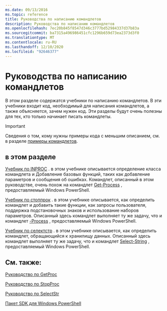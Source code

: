 ```yaml
---
ms.date: 09/13/2016
ms.topic: reference
title: Руководства по написанию командлетов
description: Руководства по написанию командлетов
ms.openlocfilehash: 7ec20b845f8547d346c3777bd52984337d37b83a
ms.sourcegitcommit: ba7315a496986451cfc1296b659d73ea2373d3f0
ms.translationtype: MT
ms.contentlocale: ru-RU
ms.lasthandoff: 12/10/2020
ms.locfileid: "92646377"
---
```

# <a name="tutorials-for-writing-cmdlets"></a>Руководства по написанию командлетов

В этом разделе содержатся учебники по написанию командлетов. В эти учебники входит код, необходимый для написания командлетов, а также объясняется, зачем нужен код. Эти разделы будут очень полезны для тех, кто только начинает писать командлеты.

> [!IMPORTANT]
> Сведения о том, кому нужны примеры кода с меньшим описанием, см. в разделе [примеры командлетов](./cmdlet-samples.md).

## <a name="in-this-section"></a>в этом разделе

[Учебник по INPROC](./getproc-tutorial.md) . в этом учебнике описывается определение класса командлета и Добавление базовых функций, таких как добавление параметров и сообщения об ошибках. Командлет, описанный в этом руководстве, очень похож на командлет [Get-Process](/powershell/module/Microsoft.PowerShell.Management/Get-Process) , предоставляемый Windows PowerShell.

[Учебник по стоппрок](./stopproc-tutorial.md) . в этом учебнике описывается, как определить командлет и добавить такие функции, как запросы пользователя, поддержка подстановочных знаков и использование наборов параметров. Описанный здесь командлет выполняет ту же задачу, что и командлет [-Process](/powershell/module/Microsoft.PowerShell.Management/Stop-Process) , предоставляемый Windows PowerShell.

[Учебник по селектстр](./selectstr-tutorial.md) . в этом учебнике описывается, как определить командлет, обращающийся к хранилищу данных. Описанный здесь командлет выполняет ту же задачу, что и командлет [Select-String](/powershell/module/microsoft.powershell.utility/select-string) , предоставляемый Windows PowerShell.

## <a name="see-also"></a>См. также:

[Руководство по GetProc](./getproc-tutorial.md)

[Руководство по StopProc](./stopproc-tutorial.md)

[Руководство по SelectStr](./selectstr-tutorial.md)

[Пакет SDK для Windows PowerShell](../windows-powershell-reference.md)
